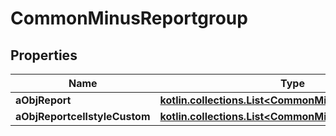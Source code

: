 
# CommonMinusReportgroup

## Properties
Name | Type | Description | Notes
------------ | ------------- | ------------- | -------------
**aObjReport** | [**kotlin.collections.List&lt;CommonMinusReport&gt;**](CommonMinusReport.md) |  | 
**aObjReportcellstyleCustom** | [**kotlin.collections.List&lt;CommonMinusReportcellstyle&gt;**](CommonMinusReportcellstyle.md) |  | 



